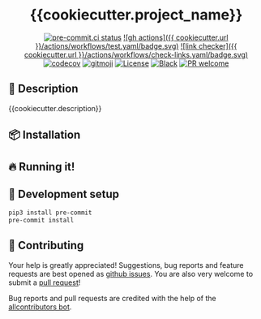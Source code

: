 <div align="center">

# {{cookiecutter.project_name}}

<!-- ALL-CONTRIBUTORS-BADGE:START - Do not remove or modify this section -->
<!-- ALL-CONTRIBUTORS-BADGE:END -->
<!-- [![Documentation Status](https://readthedocs.org/projects/{{cookiecutter.project_name}}/badge/?version=latest)](https://{{cookiecutter.project_name}}.readthedocs.io/) -->
<!-- [![Pypi status](https://badge.fury.io/py/{{cookiecutter.project_name}}.svg)](https://pypi.org/project/{{cookiecutter.project_name}}/) -->

[![pre-commit.ci status](https://results.pre-commit.ci/badge/github/{{cookiecutter.user}}/{{cookiecutter.project_name}}/main.svg)](https://results.pre-commit.ci/latest/github/{{cookiecutter.user}}/{{cookiecutter.project_name}}/main)
[![gh actions]({{ cookiecutter.url }}/actions/workflows/test.yaml/badge.svg)]({{cookiecutter.url}}/actions/workflows/test.yaml)
[![link checker]({{ cookiecutter.url }}/actions/workflows/check-links.yaml/badge.svg)]({{cookiecutter.url}}/actions)
[![codecov](https://codecov.io/github/{{cookiecutter.user}}/{{cookiecutter.project_name}}/branch/main/graph/badge.svg?token=6MQZ4LODE5)](https://codecov.io/github/{{cookiecutter.user}}/{{cookiecutter.project_name}})
[![gitmoji](https://img.shields.io/badge/gitmoji-%20😜%20😍-FFDD67.svg)](https://gitmoji.dev)
[![License](https://img.shields.io/github/license/{{cookiecutter.user}}/{{cookiecutter.project_name}})]({{cookiecutter.url}}/blob/master/LICENSE.txt)
[![Black](https://img.shields.io/badge/code%20style-black-000000.svg)](https://github.com/python/black)
[![PR welcome](https://img.shields.io/badge/PR-Welcome-%23FF8300.svg)](https://git-scm.com/book/en/v2/GitHub-Contributing-to-a-Project)

</div>

## 📝 Description

{{cookiecutter.description}}

## 📦 Installation

## 🔥 Running it!

## 🧰 Development setup

```bash
pip3 install pre-commit
pre-commit install
```

## 💖 Contributing

Your help is greatly appreciated! Suggestions, bug reports and feature requests are best opened as [github issues][github-issues]. You are also very welcome to submit a [pull request][pulls]!

Bug reports and pull requests are credited with the help of the [allcontributors bot](https://allcontributors.org/).

<!-- ## ✨ Contributors -->
<!--  -->
<!-- Thanks goes to these wonderful people ([emoji key](https://allcontributors.org/docs/en/emoji-key)): -->
<!--  -->
<!-- ALL-CONTRIBUTORS-LIST:START - Do not remove or modify this section -->
<!-- prettier-ignore-start -->
<!-- markdownlint-disable -->
<!-- markdownlint-restore -->
<!-- prettier-ignore-end -->

<!-- ALL-CONTRIBUTORS-LIST:END -->
<!--  -->
<!-- This project follows the [all-contributors](https://github.com/all-contributors/all-contributors) specification. Contributions of any kind welcome! -->

[github-issues]: {{cookiecutter.url}}/issues
[pulls]: {{cookiecutter.url}}/pulls
